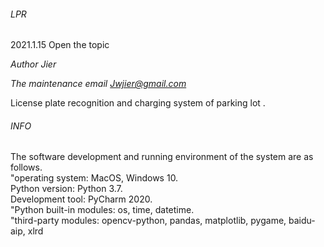 ###### LPR

2021.1.15 Open the topic  

*Author  Jier*  

*The maintenance email   Jwjier@gmail.com*  

License plate recognition and charging system of parking lot .  



###### INFO

The software development and running environment of the system are as follows.   
"operating system: MacOS, Windows 10.   
Python version: Python 3.7.  
Development tool: PyCharm 2020.   
"Python built-in modules: os, time, datetime.   
"third-party modules: opencv-python, pandas, matplotlib, pygame, baidu-aip, xlrd  